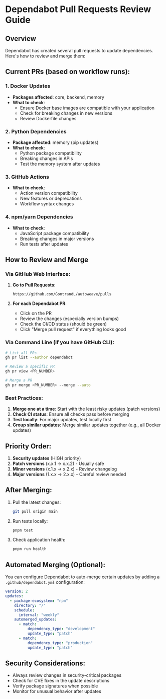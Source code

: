 # Dependabot Pull Requests Review Guide

## Overview
Dependabot has created several pull requests to update dependencies. Here's how to review and merge them:

## Current PRs (based on workflow runs):

### 1. Docker Updates
- **Packages affected**: core, backend, memory
- **What to check**: 
  - Ensure Docker base images are compatible with your application
  - Check for breaking changes in new versions
  - Review Dockerfile changes

### 2. Python Dependencies
- **Package affected**: memory (pip updates)
- **What to check**:
  - Python package compatibility
  - Breaking changes in APIs
  - Test the memory system after updates

### 3. GitHub Actions
- **What to check**:
  - Action version compatibility
  - New features or deprecations
  - Workflow syntax changes

### 4. npm/yarn Dependencies
- **What to check**:
  - JavaScript package compatibility
  - Breaking changes in major versions
  - Run tests after updates

## How to Review and Merge

### Via GitHub Web Interface:

1. **Go to Pull Requests**:
   ```
   https://github.com/GontrandL/autoweave/pulls
   ```

2. **For each Dependabot PR**:
   - Click on the PR
   - Review the changes (especially version bumps)
   - Check the CI/CD status (should be green)
   - Click "Merge pull request" if everything looks good

### Via Command Line (if you have GitHub CLI):

```bash
# List all PRs
gh pr list --author dependabot

# Review a specific PR
gh pr view <PR_NUMBER>

# Merge a PR
gh pr merge <PR_NUMBER> --merge --auto
```

### Best Practices:

1. **Merge one at a time**: Start with the least risky updates (patch versions)
2. **Check CI status**: Ensure all checks pass before merging
3. **Test locally**: For major updates, test locally first
4. **Group similar updates**: Merge similar updates together (e.g., all Docker updates)

## Priority Order:

1. **Security updates** (HIGH priority)
2. **Patch versions** (x.x.1 -> x.x.2) - Usually safe
3. **Minor versions** (x.1.x -> x.2.x) - Review changelog
4. **Major versions** (1.x.x -> 2.x.x) - Careful review needed

## After Merging:

1. Pull the latest changes:
   ```bash
   git pull origin main
   ```

2. Run tests locally:
   ```bash
   pnpm test
   ```

3. Check application health:
   ```bash
   pnpm run health
   ```

## Automated Merging (Optional):

You can configure Dependabot to auto-merge certain updates by adding a `.github/dependabot.yml` configuration:

```yaml
version: 2
updates:
  - package-ecosystem: "npm"
    directory: "/"
    schedule:
      interval: "weekly"
    automerged_updates:
      - match:
          dependency_type: "development"
          update_type: "patch"
      - match:
          dependency_type: "production"
          update_type: "patch"
```

## Security Considerations:

- Always review changes in security-critical packages
- Check for CVE fixes in the update descriptions
- Verify package signatures when possible
- Monitor for unusual behavior after updates